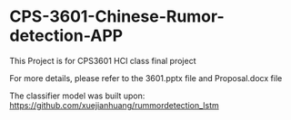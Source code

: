 # CPS-3601-Chinese-Rumor-detection-APP

This Project is for CPS3601 HCI class final project

For more details, please refer to the 3601.pptx file and Proposal.docx file

The classifier model was built upon: https://github.com/xuejianhuang/rummordetection_lstm

